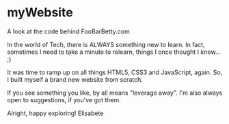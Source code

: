 myWebsite
=========

A look at the code behind FooBarBetty.com

In the world of Tech, there is ALWAYS something new to learn. In fact, sometimes I need to take a minute to relearn, things I once thought I knew... ;)

It was time to ramp up on all things HTML5, CSS3 and JavaScript, again. So, I built myself a brand new website from scratch.

If you see something you like, by all means "leverage away". I'm also always open to suggestions, if you've got them. 

Alright, happy exploring! 
Elisabete
